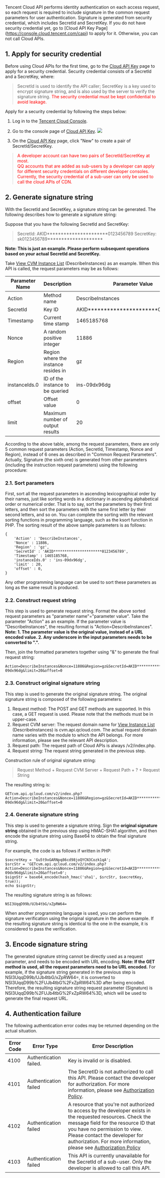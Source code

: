 Tencent Cloud API performs identity authentication on each access request, so each request is required to include signature in the common request parameters for user authentication.
Signature is generated from security credential, which includes SecretId and SecretKey. If you do not have security credential yet, go to [Cloud API Key Page] (https://console.cloud.tencent.com/capi) to apply for it. Otherwise, you can not call Cloud APIs.

## 1. Apply for security credential
Before using Cloud APIs for the first time, go to the [Cloud API Key](https://console.cloud.tencent.com/capi) page to apply for a security credential.
Security credential consists of a SecretId and a SecretKey, where:
> SecretId is used to identify the API caller;
> SecretKey is a key used to encrypt signature string, and is also used by the server to verify the signature string.
> <font color='red'> The security credential must be kept confidential to avoid leakage. </font>

Apply for a security credential by following the steps below:

1) Log in to the [Tencent Cloud Console](https://console.cloud.tencent.com/).

2) Go to the console page of [Cloud API Key](https://console.cloud.tencent.com/capi).
![](https://mc.qcloudimg.com/static/img/d32aa65f20cfce5af6f30ba5ee792490/capi_1.jpg)

3) On the [Cloud API Key](https://console.cloud.tencent.com/capi) page, click "New" to create a pair of SecretId/SecretKey.

> <font color='red'>A developer account can have two pairs of SecretId/SecretKey at most.</br>
> QQ accounts that are added as sub-users by a developer can apply for different security credentials on different developer consoles.</br>
> Currently, the security credential of a sub-user can only be used to call the cloud APIs of CDN.</font>


## 2. Generate signature string
With the SecretId and SecretKey, a signature string can be generated. The following describes how to generate a signature string:

Suppose that you have the following SecretId and SecretKey:
>  SecretId: AKID**********************0123456789
>  SecretKey: sk0123456789********************

**Note: This is just an example. Please perform subsequent operations based on your actual SecretId and SecretKey.**

Take [View CVM Instance List](/doc/api/229/查看实例列表) (DescribeInstances) as an example. When this API is called, the request parameters may be as follows:

| Parameter Name | Description| Parameter Value| 
|---------|---------|---------|
| Action | Method name | DescribeInstances | 
| SecretId | Key ID | AKID**********************0123456789 | 
| Timestamp | Current time stamp | 1465185768 | 
| Nonce | A random positive integer | 11886 | 
| Region | Region where the instance resides in | gz | 
| instanceIds.0 | ID of the instance to be queried | ins-09dx96dg | 
| offset | Offset value | 0 | 
| limit | Maximum number of output results | 20 | 

According to the above table, among the request parameters, there are only 5 common request parameters (Action, SecretId, Timestamp, Nonce and Region), instead of 6 ones as described in "Common Request Parameters". Actually, Signature (the sixth one) is generated from other parameters (including the instruction request parameters) using the following procedure:
### 2.1. Sort parameters
First, sort all the request parameters in ascending lexicographical order by their names, just like sorting words in a dictionary in ascending alphabetical order or numerical order. That is to say, sort the parameters by their first letters, and then sort the parameters with the same first letter by their second letters, and so on. You can complete the sorting with the relevant sorting functions in programming language, such as the ksort function in PHP. The sorting result of the above sample parameters is as follows:

```
{
    'Action' : 'DescribeInstances',
    'Nonce' : 11886,
    'Region' : 'gz',
    'SecretId' : 'AKID**********************0123456789',
    'Timestamp' : 1465185768,
	'instanceIds.0' : 'ins-09dx96dg',
    'limit' : 20,
    'offset' : 0,
}
```
Any other programming language can be used to sort these parameters as long as the same result is produced.
### 2.2. Construct request string
This step is used to generate request string.
Format the above sorted request parameters as "parameter name"="parameter value". Take the parameter "Action" as an example. If the parameter value is "DescribeInstances", the resulting format is "Action=DescribeInstances".
**Note: 1. The parameter value is the original value, instead of a URL encoded value. 2. Any underscore in the input parameters needs to be converted to ".".**

Then, join the formatted parameters together using "&" to generate the final request string:

```
Action=DescribeInstances&Nonce=11886&Region=gz&SecretId=AKID**********************0123456789&Timestamp=1465185768&instanceIds.0=ins-09dx96dg&limit=20&offset=0
```

### 2.3. Construct original signature string
This step is used to generate the original signature string.
The original signature string is composed of the following parameters:

1) Request method: The POST and GET methods are supported. In this case, a GET request is used. Please note that the methods must be in upper-case.
2) Request CVM server: The request domain name for [View Instance List](/doc/api/229/查看实例列表) (DescribeInstances) is cvm.api.qcloud.com. The actual request domain name varies with the module to which the API belongs. For more information, please see the relevant API description.
3) Request path: The request path of Cloud APIs is always /v2/index.php.
4) Request string: The request string generated in the previous step.

Construction rule of original signature string:
> Request Method + Request CVM Server + Request Path + ? + Request String

The resulting string is:

```
GETcvm.api.qcloud.com/v2/index.php?Action=DescribeInstances&Nonce=11886&Region=gz&SecretId=AKID**********************0123456789&Timestamp=1465185768&instanceIds.0=ins-09dx96dg&limit=20&offset=0
```

### 2.4. Generate signature string
This step is used to generate a signature string.
Sign the **original signature string** obtained in the previous step using HMAC-SHA1 algorithm, and then encode the signature string using Base64 to obtain the final signature string.

For example, the code is as follows if written in PHP:

```
$secretKey = 'Gu5t9xGARNpq86cd98joQYCN3Cozk1qA';
$srcStr = 'GETcvm.api.qcloud.com/v2/index.php?Action=DescribeInstances&Nonce=11886&Region=gz&SecretId=AKID**********************0123456789&Timestamp=1465185768&instanceIds.0=ins-09dx96dg&limit=20&offset=0';
$signStr = base64_encode(hash_hmac('sha1', $srcStr, $secretKey, true));
echo $signStr;
```

The resulting signature string is as follows:

```
NSI3UqqD99b/UJb4tbG/xZpRW64=
```

When another programming language is used, you can perform the signature verification using the original signature in the above example. If the resulting signature string is identical to the one in the example, it is considered to pass the verification.

## 3. Encode signature string
The generated signature string cannot be directly used as a request parameter, and needs to be encoded with URL encoding.
**Note: If the GET method is used, all the request parameters need to be URL encoded.**
For example, if the signature string generated in the previous step is NSI3UqqD99b/UJb4tbG/xZpRW64=, it is converted to NSI3UqqD99b%2FUJb4tbG%2FxZpRW64%3D after being encoded. Therefore, the resulting signature string request parameter (Signature) is NSI3UqqD99b%2FUJb4tbG%2FxZpRW64%3D, which will be used to generate the final request URL.

## 4. Authentication failure
The following authentication error codes may be returned depending on the actual situation.

| Error Code | Error Type | Error Description |
|---------|---------|---------|
| 4100 | Authentication failed.| Key is invalid or is disabled.|
| 4101 | Authentication failed | The SecretID is not authorized to call this API. Please contact the developer for authorization. For more information, please see [Authorization Policy](/doc/product/378/4513).|
| 4102 | Authentication failed | A resource that you're not authorized to access by the developer exists in the requested resources. Check the message field for the resource ID that you have no permission to view. </br> Please contact the developer for authorization. For more information, please see [Authorization Policy](/doc/product/378/4513) |
| 4103 | Authentication failed | This API is currently unavailable for the SecretId of a sub-user. Only the developer is allowed to call this API.




